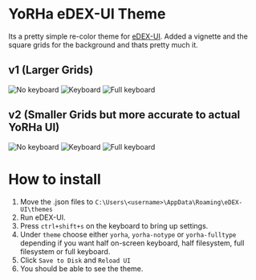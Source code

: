 # YoRHa eDEX-UI Theme

Its a pretty simple re-color theme for [eDEX-UI](https://github.com/GitSquared/edex-ui). Added a vignette and the square grids for the background and thats pretty much it.

## v1 (Larger Grids)
![No keyboard](https://i.imgur.com/gWbUnp9.png)
![Keyboard](https://i.imgur.com/nVAPThW.png)
![Full keyboard](https://i.imgur.com/UmaHpLC.png)

## v2 (Smaller Grids but more accurate to actual YoRHa UI)
![No keyboard](https://i.imgur.com/6PzlnFD.png)
![Keyboard](https://i.imgur.com/QwGZpTV.png)
![Full keyboard](https://i.imgur.com/F43bgBh.png)

# How to install

1. Move the .json files to `C:\Users\<username>\AppData\Roaming\eDEX-UI\themes`
2. Run eDEX-UI.
3. Press `ctrl+shift+s` on the keyboard to bring up settings.
4. Under `theme` choose either `yorha`, `yorha-notype` or `yorha-fulltype` depending if you want half on-screen keyboard, half filesystem, full filesystem or full keyboard.
5. Click `Save to Disk` and `Reload UI`
6. You should be able to see the theme.

